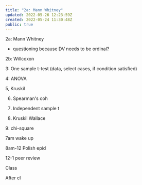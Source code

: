 ```yaml
---
title: "2a: Mann Whitney"
updated: 2022-05-26 12:23:59Z
created: 2022-05-24 11:30:48Z
public: true
---
```

2a: Mann Whitney

  - questioning because DV needs to be ordinal?

2b: Willcoxon

3: One sample t-test (data, select cases, if condition satisfied)

4: ANOVA

5, Kruskil

6. Spearman's coh

7. Independent sample t

8. Kruskil Wallace

9: chi-square

7am wake up

8am-12 Polish epid

12-1 peer review

Class

After cl